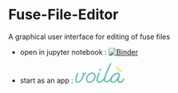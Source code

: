 # Fuse-File-Editor
A graphical user interface for editing of fuse files
 
* open in jupyter notebook : [![Binder](https://mybinder.org/badge_logo.svg)](https://mybinder.org/v2/gh/Alexboiboi/Fuse-File-Editor/master) 

* start as an app : <a href="https://mybinder.org/v2/gh/Alexboiboi/MagpylibGui/master?urlpath=voila/render/process_fuse_file.ipynb"><img src="images/voila-logo.svg" width="100" height="40" title="click to launch app with voila on mybinder" alt="voila"></a> 
